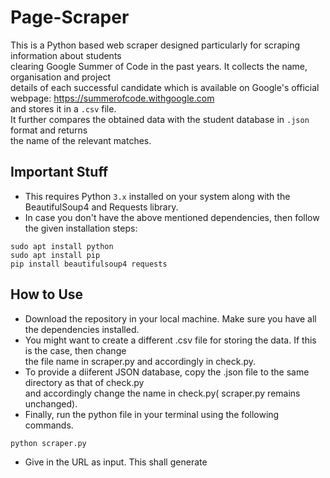 # Page-Scraper
This is a Python based web scraper designed particularly for scraping information about students <br> 
clearing Google Summer of Code in the past years. It collects the name, organisation and project<br>
details of each successful candidate which is available on Google's official webpage: https://summerofcode.withgoogle.com<br> 
and stores it in a ```.csv``` file.<br>
It further compares the obtained data with the student database in ```.json``` format and returns<br>
the name of the relevant matches. 
<br>
## Important Stuff
- This requires Python ```3.x``` installed on your system along with the BeautifulSoup4 and Requests library.
- In case you don't have the above mentioned dependencies, then follow the given installation steps:<br>
```
sudo apt install python
sudo apt install pip
pip install beautifulsoup4 requests
```


## How to Use
- Download the repository in your local machine. Make sure you have all the dependencies installed.
- You might want to create a different .csv file for storing the data. If this is the case, then change<br>
the file name in scraper.py and accordingly in check.py.
- To provide a diiferent JSON database, copy the .json file to the same directory as that of check.py <br> 
and accordingly change the name in check.py( scraper.py remains unchanged).
- Finally, run the python file in your terminal using the following commands.
```python
python scraper.py
```
- Give in the URL as input. This shall generate 

